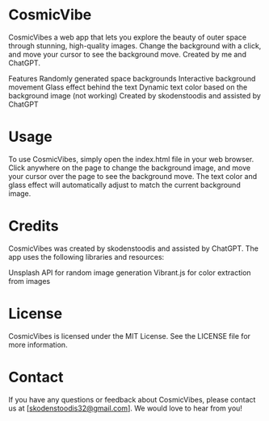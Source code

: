 # CosmicVibe
CosmicVibes a web app that lets you explore the beauty of outer space through stunning, high-quality images. Change the background with a click, and move your cursor to see the background move. Created by me and ChatGPT.

Features
Randomly generated space backgrounds
Interactive background movement
Glass effect behind the text
Dynamic text color based on the background image (not working)
Created by skodenstoodis  and assisted by ChatGPT

# Usage
To use CosmicVibes, simply open the index.html file in your web browser. Click anywhere on the page to change the background image, and move your cursor over the page to see the background move. The text color and glass effect will automatically adjust to match the current background image.

# Credits
CosmicVibes was created by skodenstoodis and assisted by ChatGPT. The app uses the following libraries and resources:

Unsplash API for random image generation
Vibrant.js for color extraction from images

# License
CosmicVibes is licensed under the MIT License. See the LICENSE file for more information.

# Contact
If you have any questions or feedback about CosmicVibes, please contact us at [skodenstoodis32@gmail.com]. We would love to hear from you!
